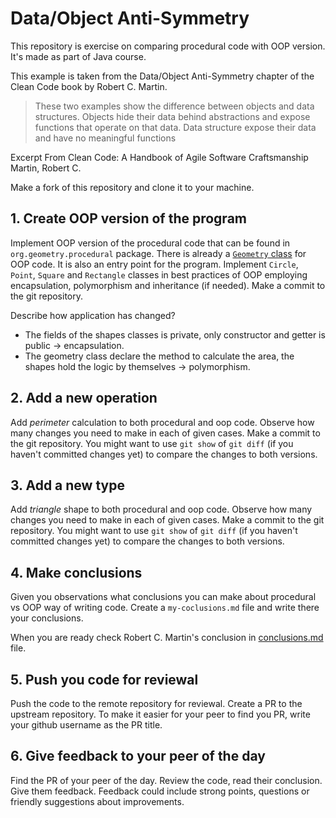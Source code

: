 # Data/Object Anti-Symmetry

This repository is exercise on comparing procedural code with OOP version. It's made as part of Java course.

This example is taken from the Data/Object Anti-Symmetry chapter of the Clean Code book by Robert C. Martin. 

> These two examples show the difference between objects and data structures. Objects hide their data behind abstractions and expose functions that operate on that data. Data structure expose their data and have no meaningful functions

Excerpt From
Clean Code: A Handbook of Agile Software Craftsmanship
Martin, Robert C.

Make a fork of this repository and clone it to your machine.

## 1. Create OOP version of the program

Implement OOP version of the procedural code that can be found in `org.geometry.procedural` package.
There is already a [`Geometry` class](./src/main/java/org/geomerty/oop/Geometry.java) for OOP code. It is also an entry point for the program.
Implement `Circle`, `Point`, `Square` and `Rectangle` classes in best practices of OOP employing encapsulation, polymorphism and inheritance (if needed).
Make a commit to the git repository.

Describe how application has changed?
- The fields of the shapes classes is private, only constructor and getter is public -> encapsulation.
- The geometry class declare the method to calculate the area, the shapes hold the logic by themselves -> polymorphism.

## 2. Add a new operation

Add *perimeter* calculation to both procedural and oop code. Observe how many changes you need to make in each of given cases.
Make a commit to the git repository.
You might want to use `git show` of `git diff` (if you haven't committed changes yet) to compare the changes to both versions.

## 3. Add a new type

Add *triangle* shape to both procedural and oop code. Observe how many changes you need to make in each of given cases.
Make a commit to the git repository.
You might want to use `git show` of `git diff` (if you haven't committed changes yet) to compare the changes to both versions.

## 4. Make conclusions

Given you observations what conclusions you can make about procedural vs OOP way of writing code.
Create a `my-coclusions.md` file and write there your conclusions.

When you are ready check Robert C. Martin's conclusion in [conclusions.md](./conclusions.md) file.

## 5. Push you code for reviewal

Push the code to the remote repository for reviewal. Create a PR to the upstream repository.
To make it easier for your peer to find you PR, write your github username as the PR title.

## 6. Give feedback to your peer of the day

Find the PR of your peer of the day. Review the code, read their conclusion.
Give them feedback. Feedback could include strong points, questions or friendly suggestions about improvements.
